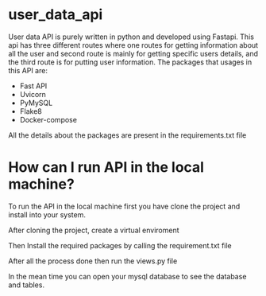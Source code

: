 # user_data_api

User data API is purely written in python and developed using Fastapi. This api has three different routes where one routes for getting information about all the user and second route is mainly for getting specific users details, and the third route is for putting user information.
The packages that usages in this API are:
* Fast API
* Uvicorn
* PyMySQL
* Flake8
* Docker-compose

All the details about the packages are present in the requirements.txt file

# How can I run API in the local machine?

To run the API in the local machine first you have clone the project and install into your system.

After cloning the project, create a virtual enviroment

Then Install the required packages by calling the requirement.txt file

After all the process done then run the views.py file

In the mean time you can open your mysql database to see the database and tables.
